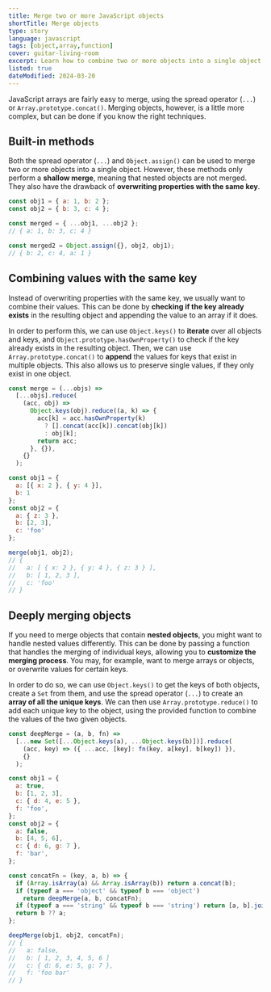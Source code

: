 ```yaml
---
title: Merge two or more JavaScript objects
shortTitle: Merge objects
type: story
language: javascript
tags: [object,array,function]
cover: guitar-living-room
excerpt: Learn how to combine two or more objects into a single object in JavaScript.
listed: true
dateModified: 2024-03-20
---
```


JavaScript arrays are fairly easy to merge, using the spread operator (`...`) or `Array.prototype.concat()`. Merging objects, however, is a little more complex, but can be done if you know the right techniques.

## Built-in methods

Both the spread operator (`...`) and `Object.assign()` can be used to merge two or more objects into a single object. However, these methods only perform a **shallow merge**, meaning that nested objects are not merged. They also have the drawback of **overwriting properties with the same key**.

```js
const obj1 = { a: 1, b: 2 };
const obj2 = { b: 3, c: 4 };

const merged = { ...obj1, ...obj2 };
// { a: 1, b: 3, c: 4 }

const merged2 = Object.assign({}, obj2, obj1);
// { b: 2, c: 4, a: 1 }
```

## Combining values with the same key

Instead of overwriting properties with the same key, we usually want to combine their values. This can be done by **checking if the key already exists** in the resulting object and appending the value to an array if it does.

In order to perform this, we can use `Object.keys()` to **iterate** over all objects and keys, and `Object.prototype.hasOwnProperty()` to check if the key already exists in the resulting object. Then, we can use `Array.prototype.concat()` to **append** the values for keys that exist in multiple objects. This also allows us to preserve single values, if they only exist in one object.

```js
const merge = (...objs) =>
  [...objs].reduce(
    (acc, obj) =>
      Object.keys(obj).reduce((a, k) => {
        acc[k] = acc.hasOwnProperty(k)
          ? [].concat(acc[k]).concat(obj[k])
          : obj[k];
        return acc;
      }, {}),
    {}
  );

const obj1 = {
  a: [{ x: 2 }, { y: 4 }],
  b: 1
};
const obj2 = {
  a: { z: 3 },
  b: [2, 3],
  c: 'foo'
};

merge(obj1, obj2);
// {
//   a: [ { x: 2 }, { y: 4 }, { z: 3 } ],
//   b: [ 1, 2, 3 ],
//   c: 'foo'
// }
```

## Deeply merging objects

If you need to merge objects that contain **nested objects**, you might want to handle nested values differently. This can be done by passing a function that handles the merging of individual keys, allowing you to **customize the merging process**. You may, for example, want to merge arrays or objects, or overwrite values for certain keys.

In order to do so, we can use `Object.keys()` to get the keys of both objects, create a `Set` from them, and use the spread operator (`...`) to create an **array of all the unique keys**. We can then use `Array.prototype.reduce()` to add each unique key to the object, using the provided function to combine the values of the two given objects.

```js
const deepMerge = (a, b, fn) =>
  [...new Set([...Object.keys(a), ...Object.keys(b)])].reduce(
    (acc, key) => ({ ...acc, [key]: fn(key, a[key], b[key]) }),
    {}
  );

const obj1 = {
  a: true,
  b: [1, 2, 3],
  c: { d: 4, e: 5 },
  f: 'foo',
};
const obj2 = {
  a: false,
  b: [4, 5, 6],
  c: { d: 6, g: 7 },
  f: 'bar',
};

const concatFn = (key, a, b) => {
  if (Array.isArray(a) && Array.isArray(b)) return a.concat(b);
  if (typeof a === 'object' && typeof b === 'object')
    return deepMerge(a, b, concatFn);
  if (typeof a === 'string' && typeof b === 'string') return [a, b].join(' ');
  return b ?? a;
};

deepMerge(obj1, obj2, concatFn);
// {
//   a: false,
//   b: [ 1, 2, 3, 4, 5, 6 ]
//   c: { d: 6, e: 5, g: 7 },
//   f: 'foo bar'
// }
```
